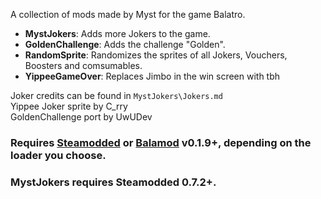 A collection of mods made by Myst for the game Balatro.

- **MystJokers**: Adds more Jokers to the game.
- **GoldenChallenge**: Adds the challenge "Golden".
- **RandomSprite**: Randomizes the sprites of all Jokers, Vouchers, Boosters and comsumables.
- **YippeeGameOver**: Replaces Jimbo in the win screen with tbh

Joker credits can be found in ``MystJokers\Jokers.md``\
Yippee Joker sprite by C_rry\
GoldenChallenge port by UwUDev

### Requires [Steamodded](https://github.com/Steamopollys/Steamodded) or [Balamod](https://github.com/UwUDev/balamod) v0.1.9+, depending on the loader you choose.
### **MystJokers** requires Steamodded 0.7.2+.
